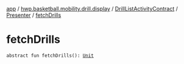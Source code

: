 [app](../../../index.md) / [hwp.basketball.mobility.drill.display](../../index.md) / [DrillListActivityContract](../index.md) / [Presenter](index.md) / [fetchDrills](.)

# fetchDrills

`abstract fun fetchDrills(): `[`Unit`](https://kotlinlang.org/api/latest/jvm/stdlib/kotlin/-unit/index.html)